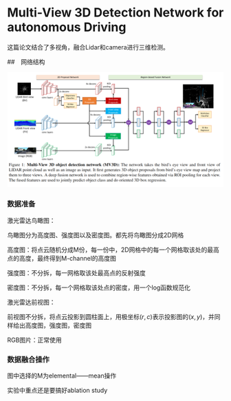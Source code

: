 # Multi-View 3D Detection Network for autonomous Driving

这篇论文结合了多视角，融合Lidar和camera进行三维检测。

##　网络结构

![image](res/multi_view_structure.png)

### 数据准备

激光雷达鸟瞰图：

鸟瞰图分为高度图、强度图以及密度图。都先将鸟瞰图分成2D网格

高度图：将点云随机分成M份，每一份中，2D网格中的每一个网格取该处的最高点的高度，最终得到M-channel的高度图

强度图：不分拆，每一网格取该处最高点的反射强度

密度图：不分拆，每一个网格取该处点的密度，用一个log函数规范化

激光雷达前视图：

前视图不分拆，将点云投影到圆柱面上，用极坐标$(r, c)$表示投影图的$(x, y)$，并同样给出高度图，强度图，密度图

RGB图片：正常使用

### 数据融合操作

图中选择的M为elemental——mean操作

实验中重点还是要搞好ablation study